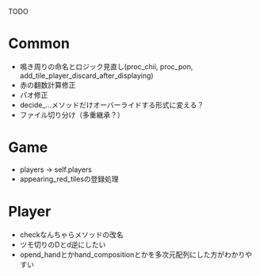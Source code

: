 
TODO

# Common
* 鳴き周りの命名とロジック見直し(proc_chii, proc_pon, add_tile_player_discard_after_displaying)
* 赤の翻数計算修正
* パオ修正
* decide_...メソッドだけオーバーライドする形式に変える？
* ファイル切り分け（多重継承？）

# Game
* players -> self.players
* appearing_red_tilesの登録処理
 
 
# Player
* checkなんちゃらメソッドの改名
* ツモ切りのDとd逆にしたい
* opend_handとかhand_compositionとかを多次元配列にした方がわかりやすい

